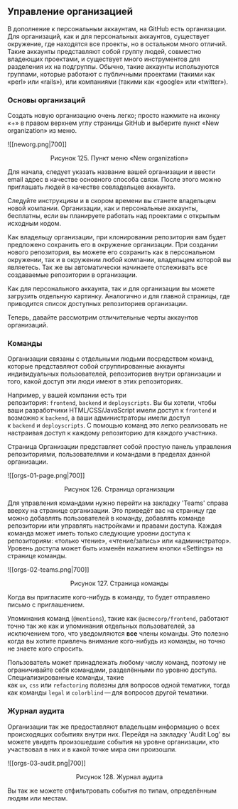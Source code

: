 ## Управление организацией

В дополнение к персональным аккаунтам, на GitHub есть организации. Для организаций, как и для персональных аккаунтов, существует окружение, где находятся все проекты, но в остальном много отличий. Такие аккаунты представляют собой группу людей, совместно владеющих проектами, и существует много инструментов для разделения их на подгруппы. Обычно, такие аккаунты используются группами, которые работают с публичными проектами (такими как «perl» или «rails»), или компаниями (такими как «google» или «twitter»).

### Основы организаций

Создать новую организацию очень легко; просто нажмите на иконку «+» в правом верхнем углу страницы GitHub и выберите пункт «New organization» из меню.

![[neworg.png|700]]
<center>Рисунок 125. Пункт меню «New organization»</center>

Для начала, следует указать название вашей организации и ввести email адрес в качестве основного способа связи. После этого можно приглашать людей в качестве совладельцев аккаунта.

Следуйте инструкциям и в скором времени вы станете владельцем новой компании. Организации, как и персональные аккаунты, бесплатны, если вы планируете работать над проектами с открытым исходным кодом.

Как владельцу организации, при клонировании репозитория вам будет предложено сохранить его в окружение организации. При создании нового репозитория, вы можете его сохранить как в персональном окружении, так и в окружении любой компании, владельцем которой вы являетесь. Так же вы автоматически начинаете отслеживать все создаваемые репозитории в организации.

Как для персонального аккаунта, так и для организации вы можете загрузить отдельную картинку. Аналогично и для главной страницы, где приводится список доступных репозиториев организации.

Теперь, давайте рассмотрим отличительные черты аккаунтов организаций.

### Команды

Организации связаны с отдельными людьми посредством команд, которые представляют собой сгруппированные аккаунты индивидуальных пользователей, репозиториев внутри организации и того, какой доступ эти люди имеют в этих репозиториях.

Например, у вашей компании есть три репозитория: `frontend`, `backend` и `deployscripts`. Вы бы хотели, чтобы ваши разработчики HTML/CSS/JavaScript имели доступ к `frontend` и возможно к `backend`, а ваши администраторы имели доступ к `backend` и `deployscripts`. С помощью команд это легко реализовать не настраивая доступ к каждому репозиторию для каждого участника.

Страница Организации представляет собой простую панель управления репозиториями, пользователями и командами в пределах данной организации.

![[orgs-01-page.png|700]]
<center>Рисунок 126. Страница организации</center>

Для управления командами нужно перейти на закладку 'Teams' справа вверху на странице организации. Это приведёт вас на страницу где можно добавлять пользователей в команду, добавлять команде репозитории или управлять настройками и правами доступа. Каждая команда может иметь только следующие уровни доступа к репозиториям: «только чтение», «чтение/запись» или «администратор». Уровень доступа может быть изменён нажатием кнопки «Settings» на странице команды.

![[orgs-02-teams.png|700]]
<center>Рисунок 127. Страница команды</center>

Когда вы пригласите кого-нибудь в команду, то будет отправлено письмо с приглашением.

Упоминания команд (`@mentions`), такие как `@acmecorp/frontend`, работают точно так же как и упоминания отдельных пользователей, за исключением того, что уведомляются **все** члены команды. Это полезно когда вы хотите привлечь внимание кого-нибудь из команды, но точно не знаете кого спросить.

Пользователь может принадлежать любому числу команд, поэтому не ограничивайте себя командами, разделёнными по уровню доступа. Специализированные команды, такие как `ux`, `css` или `refactoring` полезны для вопросов одной тематики, тогда как команды `legal` и `colorblind` — для вопросов другой тематики.

### Журнал аудита

Организации так же предоставляют владельцам информацию о всех происходящих событиях внутри них. Перейдя на закладку 'Audit Log' вы можете увидеть произошедшие события на уровне организации, кто участвовал в них и в какой точке мира они произошли.

![[orgs-03-audit.png|700]]
<center>Рисунок 128. Журнал аудита</center>

Вы так же можете отфильтровать события по типам, определённым людям или местам.